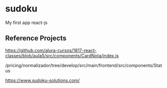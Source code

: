 # sudoku

My first app react-js

## Reference Projects

https://github.com/alura-cursos/1817-react-classes/blob/aula5/src/components/CardNota/index.js

/pricing/normalizador/tree/develop/src/main/frontend/src/components/Status

https://www.sudoku-solutions.com/

